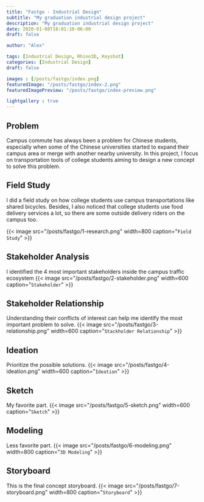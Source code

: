 ```yaml
---
title: "Fastgo - Industrial Design"
subtitle: "My graduation industrial design project"
description: "My graduation industrial design project"
date: 2020-01-08T18:01:10-06:00
draft: false

author: "Alex"

tags: [Industrial Design, Rhino3D, Keyshot]
categories: [Industrial Design]
draft: false 

images : [/posts/fastgo/index.png]
featuredImage: "/posts/fastgo/index-2.png"
featuredImagePreview: "/posts/fastgo/index-preview.png"

lightgallery : true
---
```


<!--more-->

## Problem

Campus commute has always been a problem for Chinese students, especially when some of the Chinese universities started to expand their campus area or merge with another nearby university. In this project, I focus on transportation tools of college students aiming to design a new concept to solve this problem.

## Field Study
I did a field study on how college students use campus transportations like shared bicycles. Besides, I also noticed that college students use food delivery services a lot, so there are some outside delivery riders on the campus too.

{{< image src="/posts/fastgo/1-research.png" width=800 caption="`Field Study`" >}}

## Stakeholder Analysis
I identified the 4 most important stakeholders inside the campus traffic ecosystem
{{< image src="/posts/fastgo/2-stakeholder.png" width=600 caption="`Stakeholder`" >}}

## Stakeholder Relationship
Understanding their conflicts of interest can help me identify the most important problem to solve.
{{< image src="/posts/fastgo/3-relationship.png" width=600 caption="`Stackholder Relationship`" >}}

## Ideation
Prioritize the possible solutions.
{{< image src="/posts/fastgo/4-ideation.png" width=600 caption="`Ideation`" >}}

## Sketch
My favorite part.
{{< image src="/posts/fastgo/5-sketch.png" width=600 caption="`Sketch`" >}}

## Modeling
Less favorite part.
{{< image src="/posts/fastgo/6-modeling.png" width=800 caption="`3D Modeling`" >}}

## Storyboard
This is the final concept storyboard.
{{< image src="/posts/fastgo/7-storyboard.png" width=800 caption="`Storyboard`" >}}